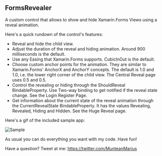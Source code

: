 ## FormsRevealer

A custom control that allows to show and hide Xamarin.Forms Views using a reveal animation.


Here's a quick rundown of the control's features:

* Reveal and hide the child view.
* Adjust the duration of the reveal and hiding animation. Around 900 milliseconds is the default.
* Use any Easing that Xamarin.Forms supports. CubicInOut is the default.
* Choose custom anchor points for the animation. They are similar to Xamarin.Forms' AnchorX and AnchorY concepts. The default is 1.0 and 1.0, i.e. the lower right corner of the child view. The Central Reveal page uses 0.5 and 0.5.
* Control the revealing or hiding through the ShouldReveal BindableProperty. Use Two-way binding to get notified if the reveal state change. See the Login Register Page.
* Get information about the current state of the reveal animation through the CurrentRevealState BindableProperty. It has the values Revealing, Revealed, Hiding and Hidden. See the Huge Reveal page.

Here's a gif of the included sample app:

![Sample](media/g1.gif)



As usual you can do everything you want with my code. Have fun!

Have a question?  Tweet at me: https://twitter.com/MunteanMarius